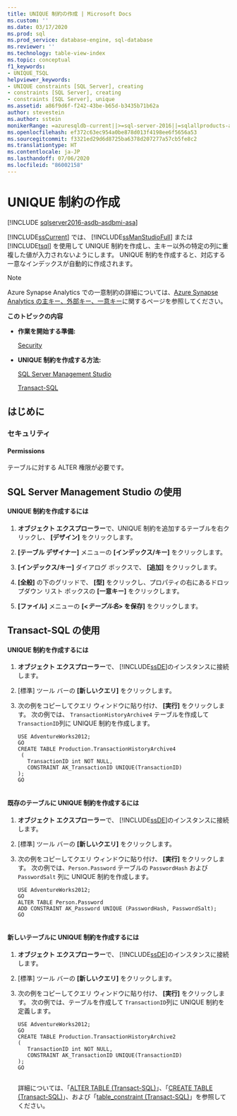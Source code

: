 ```yaml
---
title: UNIQUE 制約の作成 | Microsoft Docs
ms.custom: ''
ms.date: 03/17/2020
ms.prod: sql
ms.prod_service: database-engine, sql-database
ms.reviewer: ''
ms.technology: table-view-index
ms.topic: conceptual
f1_keywords:
- UNIQUE_TSQL
helpviewer_keywords:
- UNIQUE constraints [SQL Server], creating
- constraints [SQL Server], creating
- constraints [SQL Server], unique
ms.assetid: a86f9d6f-f242-43be-b65d-b3435b71b62a
author: stevestein
ms.author: sstein
monikerRange: =azuresqldb-current||>=sql-server-2016||=sqlallproducts-allversions||>=sql-server-linux-2017||=azuresqldb-mi-current
ms.openlocfilehash: ef372c63ec954a0be878d013f4198ee6f5656a53
ms.sourcegitcommit: f3321ed29d6d8725ba6378d207277a57cb5fe8c2
ms.translationtype: HT
ms.contentlocale: ja-JP
ms.lasthandoff: 07/06/2020
ms.locfileid: "86002158"
---
```

# <a name="create-unique-constraints"></a>UNIQUE 制約の作成
[!INCLUDE [sqlserver2016-asdb-asdbmi-asa](../../includes/applies-to-version/sqlserver2016-asdb-asdbmi-asa.md)]

  [!INCLUDE[ssCurrent](../../includes/sscurrent-md.md)] では、 [!INCLUDE[ssManStudioFull](../../includes/ssmanstudiofull-md.md)] または [!INCLUDE[tsql](../../includes/tsql-md.md)] を使用して UNIQUE 制約を作成し、主キー以外の特定の列に重複した値が入力されないようにします。 UNIQUE 制約を作成すると、対応する一意なインデックスが自動的に作成されます。  
  
> [!NOTE]    
> Azure Synapse Analytics での一意制約の詳細については、[Azure Synapse Analytics の主キー、外部キー、一意キー](https://docs.microsoft.com/azure/sql-data-warehouse/sql-data-warehouse-table-constraints)に関するページを参照してください。
  
 **このトピックの内容**  
  
-   **作業を開始する準備:**  
  
     [Security](#Security)  
  
-   **UNIQUE 制約を作成する方法:**  
  
     [SQL Server Management Studio](#SSMSProcedure)  
  
     [Transact-SQL](#TsqlProcedure)  
  
##  <a name="before-you-begin"></a><a name="BeforeYouBegin"></a> はじめに  
  
###  <a name="security"></a><a name="Security"></a> セキュリティ  
  
####  <a name="permissions"></a><a name="Permissions"></a> Permissions  
 テーブルに対する ALTER 権限が必要です。  
  
##  <a name="using-sql-server-management-studio"></a><a name="SSMSProcedure"></a> SQL Server Management Studio の使用  
  
#### <a name="to-create-a-unique-constraint"></a>UNIQUE 制約を作成するには  
  
1.  **オブジェクト エクスプローラー**で、UNIQUE 制約を追加するテーブルを右クリックし、 **[デザイン]** をクリックします。  
  
2.  **[テーブル デザイナー]** メニューの **[インデックス/キー]** をクリックします。  
  
3.  **[インデックス/キー]** ダイアログ ボックスで、 **[追加]** をクリックします。  
  
4.  **[全般]** の下のグリッドで、 **[型]** をクリックし、プロパティの右にあるドロップダウン リスト ボックスの **[一意キー]** をクリックします。  
  
5.  **[ファイル]** メニューの **[<_テーブル名_> を保存]** をクリックします。  

##  <a name="using-transact-sql"></a><a name="TsqlProcedure"></a> Transact-SQL の使用  
  
#### <a name="to-create-a-unique-constraint"></a>UNIQUE 制約を作成するには  
  
1.  **オブジェクト エクスプローラー**で、 [!INCLUDE[ssDE](../../includes/ssde-md.md)]のインスタンスに接続します。  
  
2.  [標準] ツール バーの **[新しいクエリ]** をクリックします。  
  
3.  次の例をコピーしてクエリ ウィンドウに貼り付け、 **[実行]** をクリックします。 次の例では、 `TransactionHistoryArchive4` テーブルを作成して `TransactionID`列に UNIQUE 制約を作成します。  
  
    ```  
    USE AdventureWorks2012;  
    GO  
    CREATE TABLE Production.TransactionHistoryArchive4  
     (  
       TransactionID int NOT NULL,   
       CONSTRAINT AK_TransactionID UNIQUE(TransactionID)   
    );   
    GO  
  
    ```  
  
#### <a name="to-create-a-unique-constraint-on-an-existing-table"></a>既存のテーブルに UNIQUE 制約を作成するには  
  
1.  **オブジェクト エクスプローラー**で、 [!INCLUDE[ssDE](../../includes/ssde-md.md)]のインスタンスに接続します。  
  
2.  [標準] ツール バーの **[新しいクエリ]** をクリックします。  
  
3.  次の例をコピーしてクエリ ウィンドウに貼り付け、 **[実行]** をクリックします。 次の例では、`Person.Password` テーブルの `PasswordHash` および `PasswordSalt` 列に UNIQUE 制約を作成します。  
  
    ```  
    USE AdventureWorks2012;   
    GO  
    ALTER TABLE Person.Password   
    ADD CONSTRAINT AK_Password UNIQUE (PasswordHash, PasswordSalt);   
    GO  
  
    ```  
  
#### <a name="to-create-a-unique-constraint-in-an-new-table"></a>新しいテーブルに UNIQUE 制約を作成するには  
  
1.  **オブジェクト エクスプローラー**で、 [!INCLUDE[ssDE](../../includes/ssde-md.md)]のインスタンスに接続します。  
  
2.  [標準] ツール バーの **[新しいクエリ]** をクリックします。  
  
3.  次の例をコピーしてクエリ ウィンドウに貼り付け、 **[実行]** をクリックします。 次の例では、テーブルを作成して `TransactionID`列に UNIQUE 制約を定義します。  
  
    ```  
    USE AdventureWorks2012;  
    GO  
    CREATE TABLE Production.TransactionHistoryArchive2  
    (  
       TransactionID int NOT NULL,  
       CONSTRAINT AK_TransactionID UNIQUE(TransactionID)  
    );  
    GO  
  
    ```  
  
     詳細については、「[ALTER TABLE &#40;Transact-SQL&#41;](../../t-sql/statements/alter-table-transact-sql.md)」、「[CREATE TABLE &#40;Transact-SQL&#41;](../../t-sql/statements/create-table-transact-sql.md)」、および「[table_constraint &#40;Transact-SQL&#41;](../../t-sql/statements/alter-table-table-constraint-transact-sql.md)」を参照してください。  
  
###  <a name="TsqlExample"></a>  
